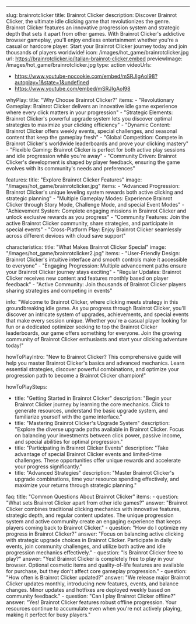 ---
slug: brainrotclicker
title: Brainrot Clicker
description: Discover Brainrot Clicker, the ultimate idle clicking game that revolutionizes the genre. Brainrot Clicker features an innovative progression system and strategic depth that sets it apart from other games. With Brainrot Clicker's addictive browser gameplay, you'll enjoy endless entertainment whether you're a casual or hardcore player. Start your Brainrot Clicker journey today and join thousands of players worldwide!
icon: /images/hot_game/brainrotclicker.jpg
url: https://brainrotclicker.io/italian-brainrot-clicker.embed
previewImage: /images/hot_game/brainrotclicker.jpg
type: action
videoUrls:
  - https://www.youtube-nocookie.com/embed/mSRJIgAoI98?autoplay=1&state=1&undefined
  - https://www.youtube.com/embed/mSRJIgAoI98

whyPlay:
  title: "Why Choose Brainrot Clicker?"
  items:
    - "Revolutionary Gameplay: Brainrot Clicker delivers an innovative idle game experience where every click matters in your progression"
    - "Strategic Elements: Brainrot Clicker's powerful upgrade system lets you discover optimal strategies to maximize your clicking efficiency"
    - "Dynamic Content: Brainrot Clicker offers weekly events, special challenges, and seasonal content that keep the gameplay fresh"
    - "Global Competition: Compete in Brainrot Clicker's worldwide leaderboards and prove your clicking mastery"
    - "Flexible Gaming: Brainrot Clicker is perfect for both active play sessions and idle progression while you're away"
    - "Community Driven: Brainrot Clicker's development is shaped by player feedback, ensuring the game evolves with its community's needs and preferences"

features:
  title: "Explore Brainrot Clicker Features"
  image: "/images/hot_game/brainrotclicker.jpg"
  items:
    - "Advanced Progression: Brainrot Clicker's unique leveling system rewards both active clicking and strategic planning"
    - "Multiple Gameplay Modes: Experience Brainrot Clicker through Story Mode, Challenge Mode, and special Event Modes"
    - "Achievement System: Complete engaging missions in Brainrot Clicker and unlock exclusive rewards as you progress"
    - "Community Features: Join the active Brainrot Clicker community, share strategies, and participate in special events"
    - "Cross-Platform Play: Enjoy Brainrot Clicker seamlessly across different devices with cloud save support"

characteristics:
  title: "What Makes Brainrot Clicker Special"
  image: "/images/hot_game/brainrotclicker2.jpg"
  items:
    - "User-Friendly Design: Brainrot Clicker's intuitive interface and smooth controls make it accessible to everyone"
    - "Engaging Progression: Multiple advancement paths ensure your Brainrot Clicker journey stays exciting"
    - "Regular Updates: Brainrot Clicker receives new content and features monthly based on player feedback"
    - "Active Community: Join thousands of Brainrot Clicker players sharing strategies and competing in events"

info: "Welcome to Brainrot Clicker, where clicking meets strategy in this groundbreaking idle game. As you progress through Brainrot Clicker, you'll discover an intricate system of upgrades, achievements, and special events that make every session unique. Whether you're a casual player looking for fun or a dedicated optimizer seeking to top the Brainrot Clicker leaderboards, our game offers something for everyone. Join the growing community of Brainrot Clicker enthusiasts and start your clicking adventure today!"

howToPlayIntro: "New to Brainrot Clicker? This comprehensive guide will help you master Brainrot Clicker's basics and advanced mechanics. Learn essential strategies, discover powerful combinations, and optimize your progression path to become a Brainrot Clicker champion!"

howToPlaySteps:
  - title: "Getting Started in Brainrot Clicker"
    description: "Begin your Brainrot Clicker journey by learning the core mechanics. Click to generate resources, understand the basic upgrade system, and familiarize yourself with the game interface."
  - title: "Mastering Brainrot Clicker's Upgrade System"
    description: "Explore the diverse upgrade paths available in Brainrot Clicker. Focus on balancing your investments between click power, passive income, and special abilities for optimal progression."
  - title: "Participating in Brainrot Clicker Events"
    description: "Take advantage of special Brainrot Clicker events and limited-time challenges. These opportunities offer unique rewards and accelerate your progress significantly."
  - title: "Advanced Strategies"
    description: "Master Brainrot Clicker's upgrade combinations, time your resource spending effectively, and maximize your returns through strategic planning."

faq:
  title: "Common Questions About Brainrot Clicker"
  items:
    - question: "What sets Brainrot Clicker apart from other idle games?"
      answer: "Brainrot Clicker combines traditional clicking mechanics with innovative features, strategic depth, and regular content updates. The unique progression system and active community create an engaging experience that keeps players coming back to Brainrot Clicker."
    - question: "How do I optimize my progress in Brainrot Clicker?"
      answer: "Focus on balancing active clicking with strategic upgrade choices in Brainrot Clicker. Participate in daily events, join community challenges, and utilize both active and idle progression mechanics effectively."
    - question: "Is Brainrot Clicker free to play?"
      answer: "Yes! Brainrot Clicker is completely free to play in your browser. Optional cosmetic items and quality-of-life features are available for purchase, but they don't affect core gameplay progression."
    - question: "How often is Brainrot Clicker updated?"
      answer: "We release major Brainrot Clicker updates monthly, introducing new features, events, and balance changes. Minor updates and hotfixes are deployed weekly based on community feedback."
    - question: "Can I play Brainrot Clicker offline?"
      answer: "Yes! Brainrot Clicker features robust offline progression. Your resources continue to accumulate even when you're not actively playing, making it perfect for busy players." 